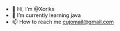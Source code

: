 - 👋 Hi, I’m @Xoriks
- 🌱 I’m currently learning java
- 📫 How to reach me cujomail@gmail.com

<!---
Xoriks/Xoriks is a ✨ special ✨ repository because its `README.md` (this file) appears on your GitHub profile.
You can click the Preview link to take a look at your changes.
--->
